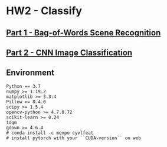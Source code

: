 # HW2 - Classify

## [Part 1 - Bag-of-Words Scene Recognition](./part1/)

## [Part 2 - CNN Image Classification](./part2/)

## Environment

```text
Python == 3.7
numpy >= 1.19.2
matplotlib >= 3.3.4
Pillow >= 8.4.0
scipy >= 1.5.4
opencv-python >= 4.7.0.72
scikit-learn >= 0.24
tdqm
gdown >= 4.6.4
# conda install -c menpo cyvlfeat
# install pytorch with your ``CUDA-version`` on web
```
